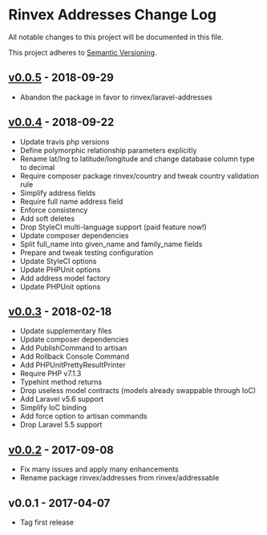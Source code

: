 # Rinvex Addresses Change Log

All notable changes to this project will be documented in this file.

This project adheres to [Semantic Versioning](CONTRIBUTING.md).


## [v0.0.5] - 2018-09-29
- Abandon the package in favor to rinvex/laravel-addresses

## [v0.0.4] - 2018-09-22
- Update travis php versions
- Define polymorphic relationship parameters explicitly
- Rename lat/lng to latitude/longitude and change database column type to decimal
- Require composer package rinvex/country and tweak country validation rule
- Simplify address fields
- Require full name address field
- Enforce consistency
- Add soft deletes
- Drop StyleCI multi-language support (paid feature now!)
- Update composer dependencies
- Split full_name into given_name and family_name fields
- Prepare and tweak testing configuration
- Update StyleCI options
- Update PHPUnit options
- Add address model factory
- Update PHPUnit options

## [v0.0.3] - 2018-02-18
- Update supplementary files
- Update composer dependencies
- Add PublishCommand to artisan
- Add Rollback Console Command
- Add PHPUnitPrettyResultPrinter
- Require PHP v7.1.3
- Typehint method returns
- Drop useless model contracts (models already swappable through IoC)
- Add Laravel v5.6 support
- Simplify IoC binding
- Add force option to artisan commands
- Drop Laravel 5.5 support

## [v0.0.2] - 2017-09-08
- Fix many issues and apply many enhancements
- Rename package rinvex/addresses from rinvex/addressable

## v0.0.1 - 2017-04-07
- Tag first release

[v0.0.5]: https://github.com/rinvex/addresses/compare/v0.0.4...v0.0.5
[v0.0.4]: https://github.com/rinvex/addresses/compare/v0.0.3...v0.0.4
[v0.0.3]: https://github.com/rinvex/addresses/compare/v0.0.2...v0.0.3
[v0.0.2]: https://github.com/rinvex/addresses/compare/v0.0.1...v0.0.2
